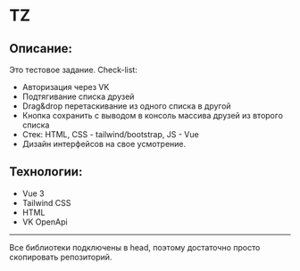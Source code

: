 # TZ

## Описание:
Это тестовое задание.
Check-list:
- Авторизация через VK
- Подтягивание списка друзей
- Drag&drop перетаскивание из одного списка в другой
- Кнопка сохранить с выводом в консоль массива друзей из второго списка
- Стек: HTML, CSS - tailwind/bootstrap, JS - Vue
- Дизайн интерфейсов на свое усмотрение.

## Технологии:
- Vue 3
- Tailwind CSS
- HTML
- VK OpenApi

---
Все библиотеки подключены в head, поэтому достаточно просто скопировать репозиторий.

